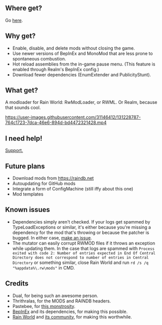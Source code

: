 ## Where get?
Go [here](https://github.com/Dual-Iron/RwModLoader/releases/latest).

## Why get?
- Enable, disable, and delete mods without closing the game.
- Use newer versions of BepInEx and MonoMod that are less prone to spontaneous combustion.
- Hot reload assemblies from the in-game pause menu. (This feature is enabled through Realm's BepInEx config.)
- Download fewer dependencies (EnumExtender and PublicityStunt).

## What get?
A modloader for Rain World: RwModLoader, or RWML. Or Realm, because that sounds cool.

https://user-images.githubusercontent.com/31146412/131228787-764c1723-7dca-46e6-894d-bd4472321428.mp4

## I need help!
[Support.](.github/SUPPORT.md)

## Future plans
- Download mods from https://raindb.net
- Autoupdating for GitHub mods
- Integrate a form of ConfigMachine (still iffy about this one)
- Mod templates

## Known issues
- Dependencies simply aren't checked. If your logs get spammed by TypeLoadExceptions or similar, it's either because you're missing a dependency for the mod that's throwing or because the patcher is bugged. In either case, [make an issue](https://github.com/Dual-Iron/RwModLoader/issues/new/choose).
- The mutator can easily corrupt RWMOD files if it throws an exception while updating them. In the case that logs are spammed with `Process exited with code 2: Number of entries expected in End Of Central Directory does not correspond to number of entries in Central Directory` or something similar, close Rain World and run `rd /s /q "%appdata%\.rw\mods"` in CMD.

## Credits
- Dual, for being such an awesome person.
- Thrithralas, for the MODS and RAINDB headers.
- Pastebee, for [this monstrosity](https://github.com/Dual-Iron/RwModLoader/blob/5e13a516436f7c7e75403f383e6ec34570a07eec/Mutator/Patching/AccessViolationPrevention.cs#L8).
- [BepInEx](https://github.com/BepInEx/BepInEx/tree/v5-lts) and its dependencies, for making this possible.
- [Rain World](https://rainworldgame.com/) and [its community](https://discord.gg/rainworld), for making this worthwhile.
